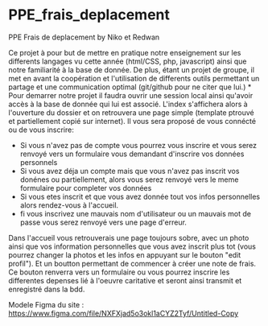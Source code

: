 # PPE_frais_deplacement
PPE Frais de deplacement by Niko et Redwan

Ce projet à pour but de mettre en pratique notre enseignement sur les differents langages vu cette année (html/CSS, php, javascript) ainsi que notre familiarité à la base de donnée. De plus, étant un projet de groupe, il met en avant la coopération et l'utilisation de differents outils permettant un partage et une communication optimal (git/github pour ne citer que lui.)
*
Pour demarrer notre projet il faudra ouvrir une session local ainsi qu'avoir accès à la base de donnée qui lui est associé. L'index s'affichera alors à l'ouverture du dossier et on retrouvera une page simple (template ptrouvé et partiellement copié sur internet). Il vous sera proposé de vous connécté ou de vous inscrire:
- Si vous n'avez pas de compte vous pourrez vous inscrire et vous serez renvoyé vers un formulaire vous demandant d'inscrire vos données personnels
- Si vous avez déja un compte mais que vous n'avez pas inscrit vos donénes ou partiellement, alors vous serez renvoyé vers le meme formulaire pour completer vos données
- Si vous etes inscrit et que vous avez donnée tout vos infos personnelles alors rendez-vous à l'accueil. 
- fi vous inscrivez une mauvais nom d'utilisateur ou un mauvais mot de passe vous serez renvoyé vers une page d'erreur.

Dans l'accueil vous retrouverais une page toujours sobre, avec un photo ainsi que vos information personnelles que vous avez inscrit plus tot (vous pourrez changer la photos et les infos en appuyant sur le bouton "edit profil"). Et un boutton permettant de commencer à créer une note de frais. Ce bouton renverra vers un formulaire ou vous pourrez inscrire les differentes depenses lié à l'oeuvre caritative et seront ainsi transmit et enregistré dans la bdd.


Modele Figma du site : https://www.figma.com/file/NXFXjad5o3okl1aCYZ2Tyf/Untitled-Copy



